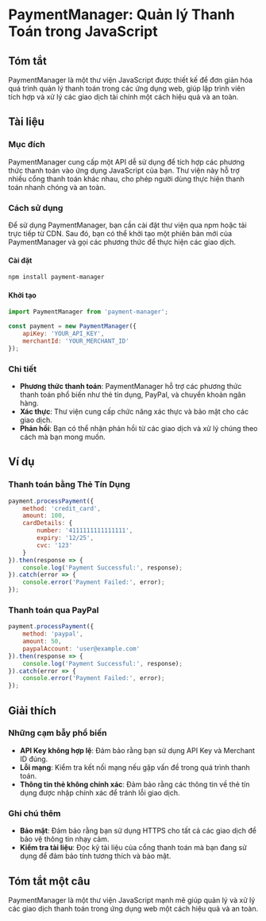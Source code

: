 <!--
Meta Description: # PaymentManager: Quản lý Thanh Toán trong JavaScript ## Tóm tắt PaymentManager là một thư viện JavaScript được thiết kế để đơn giản hóa quá trình quả...
Meta Keywords: thanh, toán, dụng, các, paymentmanager
-->

# PaymentManager: Quản lý Thanh Toán trong JavaScript

## Tóm tắt
PaymentManager là một thư viện JavaScript được thiết kế để đơn giản hóa quá trình quản lý thanh toán trong các ứng dụng web, giúp lập trình viên tích hợp và xử lý các giao dịch tài chính một cách hiệu quả và an toàn.

## Tài liệu
### Mục đích
PaymentManager cung cấp một API dễ sử dụng để tích hợp các phương thức thanh toán vào ứng dụng JavaScript của bạn. Thư viện này hỗ trợ nhiều cổng thanh toán khác nhau, cho phép người dùng thực hiện thanh toán nhanh chóng và an toàn.

### Cách sử dụng
Để sử dụng PaymentManager, bạn cần cài đặt thư viện qua npm hoặc tải trực tiếp từ CDN. Sau đó, bạn có thể khởi tạo một phiên bản mới của PaymentManager và gọi các phương thức để thực hiện các giao dịch.

#### Cài đặt
```bash
npm install payment-manager
```

#### Khởi tạo
```javascript
import PaymentManager from 'payment-manager';

const payment = new PaymentManager({
    apiKey: 'YOUR_API_KEY',
    merchantId: 'YOUR_MERCHANT_ID'
});
```

### Chi tiết
- **Phương thức thanh toán**: PaymentManager hỗ trợ các phương thức thanh toán phổ biến như thẻ tín dụng, PayPal, và chuyển khoản ngân hàng.
- **Xác thực**: Thư viện cung cấp chức năng xác thực và bảo mật cho các giao dịch.
- **Phản hồi**: Bạn có thể nhận phản hồi từ các giao dịch và xử lý chúng theo cách mà bạn mong muốn.

## Ví dụ
### Thanh toán bằng Thẻ Tín Dụng
```javascript
payment.processPayment({
    method: 'credit_card',
    amount: 100,
    cardDetails: {
        number: '4111111111111111',
        expiry: '12/25',
        cvc: '123'
    }
}).then(response => {
    console.log('Payment Successful:', response);
}).catch(error => {
    console.error('Payment Failed:', error);
});
```

### Thanh toán qua PayPal
```javascript
payment.processPayment({
    method: 'paypal',
    amount: 50,
    paypalAccount: 'user@example.com'
}).then(response => {
    console.log('Payment Successful:', response);
}).catch(error => {
    console.error('Payment Failed:', error);
});
```

## Giải thích
### Những cạm bẫy phổ biến
- **API Key không hợp lệ**: Đảm bảo rằng bạn sử dụng API Key và Merchant ID đúng.
- **Lỗi mạng**: Kiểm tra kết nối mạng nếu gặp vấn đề trong quá trình thanh toán.
- **Thông tin thẻ không chính xác**: Đảm bảo rằng các thông tin về thẻ tín dụng được nhập chính xác để tránh lỗi giao dịch.

### Ghi chú thêm
- **Bảo mật**: Đảm bảo rằng bạn sử dụng HTTPS cho tất cả các giao dịch để bảo vệ thông tin nhạy cảm.
- **Kiểm tra tài liệu**: Đọc kỹ tài liệu của cổng thanh toán mà bạn đang sử dụng để đảm bảo tính tương thích và bảo mật.

## Tóm tắt một câu
PaymentManager là một thư viện JavaScript mạnh mẽ giúp quản lý và xử lý các giao dịch thanh toán trong ứng dụng web một cách hiệu quả và an toàn.